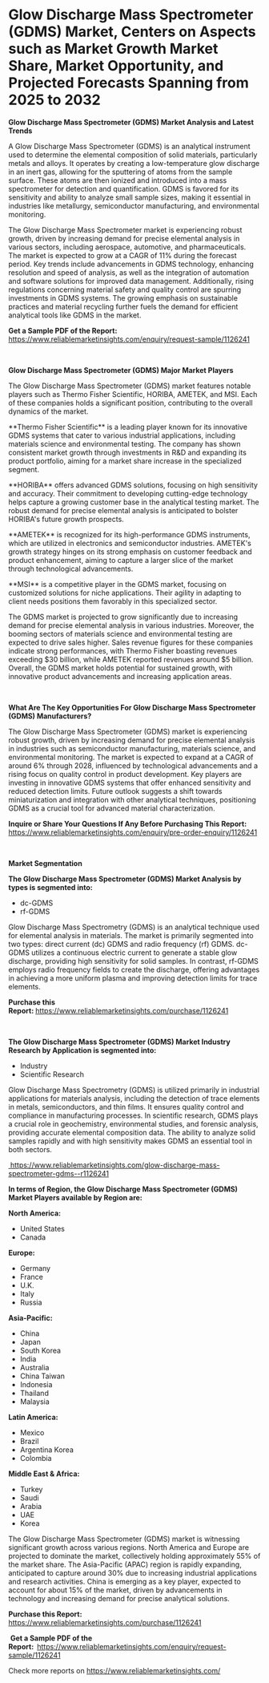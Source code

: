 <p><h1>Glow Discharge Mass Spectrometer (GDMS) Market, Centers on Aspects such as Market Growth Market Share, Market Opportunity, and Projected Forecasts Spanning from 2025 to 2032</h1></p><p><strong>Glow Discharge Mass Spectrometer (GDMS) Market Analysis and Latest Trends</strong></p>
<p><p>A Glow Discharge Mass Spectrometer (GDMS) is an analytical instrument used to determine the elemental composition of solid materials, particularly metals and alloys. It operates by creating a low-temperature glow discharge in an inert gas, allowing for the sputtering of atoms from the sample surface. These atoms are then ionized and introduced into a mass spectrometer for detection and quantification. GDMS is favored for its sensitivity and ability to analyze small sample sizes, making it essential in industries like metallurgy, semiconductor manufacturing, and environmental monitoring.</p><p>The Glow Discharge Mass Spectrometer market is experiencing robust growth, driven by increasing demand for precise elemental analysis in various sectors, including aerospace, automotive, and pharmaceuticals. The market is expected to grow at a CAGR of 11% during the forecast period. Key trends include advancements in GDMS technology, enhancing resolution and speed of analysis, as well as the integration of automation and software solutions for improved data management. Additionally, rising regulations concerning material safety and quality control are spurring investments in GDMS systems. The growing emphasis on sustainable practices and material recycling further fuels the demand for efficient analytical tools like GDMS in the market.</p></p>
<p><strong>Get a Sample PDF of the Report:&nbsp;</strong> <a href="https://www.reliablemarketinsights.com/enquiry/request-sample/1126241?utm_campaign=2538&utm_medium=2&utm_source=Github&utm_content=ia&utm_term=11042025&utm_id=glow-discharge-mass-spectrometer-gdms">https://www.reliablemarketinsights.com/enquiry/request-sample/1126241</a></p>
<p>&nbsp;</p>
<p><strong>Glow Discharge Mass Spectrometer (GDMS) Major Market Players</strong></p>
<p><p>The Glow Discharge Mass Spectrometer (GDMS) market features notable players such as Thermo Fisher Scientific, HORIBA, AMETEK, and MSI. Each of these companies holds a significant position, contributing to the overall dynamics of the market.</p><p>**Thermo Fisher Scientific** is a leading player known for its innovative GDMS systems that cater to various industrial applications, including materials science and environmental testing. The company has shown consistent market growth through investments in R&D and expanding its product portfolio, aiming for a market share increase in the specialized segment.</p><p>**HORIBA** offers advanced GDMS solutions, focusing on high sensitivity and accuracy. Their commitment to developing cutting-edge technology helps capture a growing customer base in the analytical testing market. The robust demand for precise elemental analysis is anticipated to bolster HORIBA's future growth prospects.</p><p>**AMETEK** is recognized for its high-performance GDMS instruments, which are utilized in electronics and semiconductor industries. AMETEK's growth strategy hinges on its strong emphasis on customer feedback and product enhancement, aiming to capture a larger slice of the market through technological advancements.</p><p>**MSI** is a competitive player in the GDMS market, focusing on customized solutions for niche applications. Their agility in adapting to client needs positions them favorably in this specialized sector.</p><p>The GDMS market is projected to grow significantly due to increasing demand for precise elemental analysis in various industries. Moreover, the booming sectors of materials science and environmental testing are expected to drive sales higher. Sales revenue figures for these companies indicate strong performances, with Thermo Fisher boasting revenues exceeding $30 billion, while AMETEK reported revenues around $5 billion. Overall, the GDMS market holds potential for sustained growth, with innovative product advancements and increasing application areas.</p></p>
<p>&nbsp;</p>
<p><strong>What Are The Key Opportunities For Glow Discharge Mass Spectrometer (GDMS) Manufacturers?</strong></p>
<p><p>The Glow Discharge Mass Spectrometer (GDMS) market is experiencing robust growth, driven by increasing demand for precise elemental analysis in industries such as semiconductor manufacturing, materials science, and environmental monitoring. The market is expected to expand at a CAGR of around 6% through 2028, influenced by technological advancements and a rising focus on quality control in product development. Key players are investing in innovative GDMS systems that offer enhanced sensitivity and reduced detection limits. Future outlook suggests a shift towards miniaturization and integration with other analytical techniques, positioning GDMS as a crucial tool for advanced material characterization.</p></p>
<p><strong>Inquire or Share Your Questions If Any Before Purchasing This Report:</strong> <a href="https://www.reliablemarketinsights.com/enquiry/pre-order-enquiry/1126241?utm_campaign=2538&utm_medium=2&utm_source=Github&utm_content=ia&utm_term=11042025&utm_id=glow-discharge-mass-spectrometer-gdms">https://www.reliablemarketinsights.com/enquiry/pre-order-enquiry/1126241</a></p>
<p>&nbsp;</p>
<p><strong>Market Segmentation</strong></p>
<p><strong>The Glow Discharge Mass Spectrometer (GDMS) Market Analysis by types is segmented into:</strong></p>
<p><ul><li>dc-GDMS</li><li>rf-GDMS</li></ul></p>
<p><p>Glow Discharge Mass Spectrometry (GDMS) is an analytical technique used for elemental analysis in materials. The market is primarily segmented into two types: direct current (dc) GDMS and radio frequency (rf) GDMS. dc-GDMS utilizes a continuous electric current to generate a stable glow discharge, providing high sensitivity for solid samples. In contrast, rf-GDMS employs radio frequency fields to create the discharge, offering advantages in achieving a more uniform plasma and improving detection limits for trace elements.</p></p>
<p><strong>Purchase this Report:&nbsp;</strong><a href="https://www.reliablemarketinsights.com/purchase/1126241?utm_campaign=2538&utm_medium=2&utm_source=Github&utm_content=ia&utm_term=11042025&utm_id=glow-discharge-mass-spectrometer-gdms">https://www.reliablemarketinsights.com/purchase/1126241</a></p>
<p>&nbsp;</p>
<p><strong>The Glow Discharge Mass Spectrometer (GDMS) Market Industry Research by Application is segmented into:</strong></p>
<p><ul><li>Industry</li><li>Scientific Research</li></ul></p>
<p><p>Glow Discharge Mass Spectrometry (GDMS) is utilized primarily in industrial applications for materials analysis, including the detection of trace elements in metals, semiconductors, and thin films. It ensures quality control and compliance in manufacturing processes. In scientific research, GDMS plays a crucial role in geochemistry, environmental studies, and forensic analysis, providing accurate elemental composition data. The ability to analyze solid samples rapidly and with high sensitivity makes GDMS an essential tool in both sectors.</p></p>
<p><a href="https://www.reliablemarketinsights.com/glow-discharge-mass-spectrometer-gdms--r1126241?utm_campaign=2538&utm_medium=2&utm_source=Github&utm_content=ia&utm_term=11042025&utm_id=glow-discharge-mass-spectrometer-gdms">&nbsp;https://www.reliablemarketinsights.com/glow-discharge-mass-spectrometer-gdms--r1126241</a></p>
<p><strong>In terms of Region, the Glow Discharge Mass Spectrometer (GDMS) Market Players available by Region are:</strong></p>
<p>
    <p> <strong> North America: </strong>
        <ul>
            <li>United States</li>
            <li>Canada</li>
        </ul>
        </p> 
    <p> <strong> Europe: </strong>
        <ul>
            <li>Germany</li>
            <li>France</li>
            <li>U.K.</li>
            <li>Italy</li>
            <li>Russia</li>
        </ul>
        </p> 
    <p> <strong> Asia-Pacific: </strong>
        <ul>
            <li>China</li>
            <li>Japan</li>
            <li>South Korea</li>
            <li>India</li>
            <li>Australia</li>
            <li>China Taiwan</li>
            <li>Indonesia</li>
            <li>Thailand</li>
            <li>Malaysia</li>
        </ul>
        </p> 
    <p> <strong> Latin America: </strong>
        <ul>
            <li>Mexico</li>
            <li>Brazil</li>
            <li>Argentina Korea</li>
            <li>Colombia</li>
        </ul>
        </p> 
    <p> <strong> Middle East & Africa: </strong>
        <ul>
            <li>Turkey</li>
            <li>Saudi</li>
            <li>Arabia</li>
            <li>UAE</li>
            <li>Korea</li>
        </ul>
    </p>
    </p>
<p><p>The Glow Discharge Mass Spectrometer (GDMS) market is witnessing significant growth across various regions. North America and Europe are projected to dominate the market, collectively holding approximately 55% of the market share. The Asia-Pacific (APAC) region is rapidly expanding, anticipated to capture around 30% due to increasing industrial applications and research activities. China is emerging as a key player, expected to account for about 15% of the market, driven by advancements in technology and increasing demand for precise analytical solutions.</p></p>
<p><strong>Purchase this Report: </strong><a href="https://www.reliablemarketinsights.com/purchase/1126241?utm_campaign=2538&utm_medium=2&utm_source=Github&utm_content=ia&utm_term=11042025&utm_id=glow-discharge-mass-spectrometer-gdms">https://www.reliablemarketinsights.com/purchase/1126241</a></p>
<p>&nbsp;<strong>Get a Sample PDF of the Report:&nbsp;&nbsp;</strong><a href="https://www.reliablemarketinsights.com/enquiry/request-sample/1126241?utm_campaign=2538&utm_medium=2&utm_source=Github&utm_content=ia&utm_term=11042025&utm_id=glow-discharge-mass-spectrometer-gdms">https://www.reliablemarketinsights.com/enquiry/request-sample/1126241</a></p>
<p><strong></strong></p>
<p>Check more reports on <a href="https://www.reliablemarketinsights.com/?utm_campaign=2538&utm_medium=2&utm_source=Github&utm_content=ia&utm_term=11042025&utm_id=glow-discharge-mass-spectrometer-gdms">https://www.reliablemarketinsights.com/</a></p>
